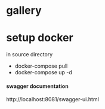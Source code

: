# gallery

# setup docker
in source directory
- docker-compose pull
- docker-compose up -d
#### swagger documentation
http://localhost:8081/swagger-ui.html 
